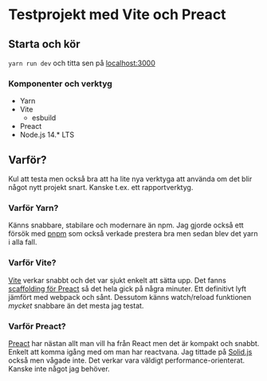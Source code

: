 # Testprojekt med Vite och Preact

## Starta och kör
`yarn run dev` och titta sen på [localhost:3000](http://localhost:3000)

### Komponenter och verktyg
* Yarn
* Vite
  * esbuild
* Preact
* Node.js 14.* LTS

## Varför?
Kul att testa men också bra att ha lite nya verktyga att använda om det blir något nytt projekt snart. Kanske t.ex. ett rapportverktyg.

### Varför Yarn?
Känns snabbare, stabilare och modernare än npm. Jag gjorde också ett försök med [pnpm](https://pnpm.io/) som också verkade prestera bra men sedan blev det yarn i alla fall.

### Varför Vite?
[Vite](https://vitejs.dev/) verkar snabbt och det var sjukt enkelt att sätta upp. Det fanns [scaffolding för Preact](https://vitejs.dev/guide/#scaffolding-your-first-vite-project) så det hela gick på några minuter. Ett definitivt lyft jämfört med webpack och sånt. Dessutom känns watch/reload funktionen _mycket_ snabbare än det mesta jag testat.

### Varför Preact?
[Preact](https://preactjs.com/) har nästan allt man vill ha från React men det är kompakt och snabbt. Enkelt att komma igång med om man har reactvana.
Jag tittade på [Solid.js](https://www.solidjs.com/) också men vågade inte. Det verkar vara väldigt performance-orienterat. Kanske inte något jag behöver.